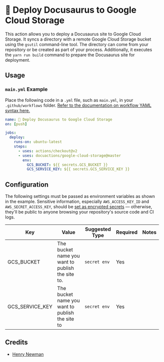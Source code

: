 # 🦖 Deploy Docusaurus to Google Cloud Storage
This action allows you to deploy a Docusaurus site to Google Cloud Storage. It syncs a directory with a remote Google Cloud Storage bucket using the `gsutil` command-line tool. The directory can come from your repository or be created as part of your process. Additionally, it executes the `yarn run build` command to prepare the Docusaurus site for deployment.

## Usage

### `main.yml` Example

Place the following code in a `.yml` file, such as `main.yml`, in your `.github/workflows` folder. [Refer to the documentation on workflow YAML syntax here.](https://help.github.com/en/articles/workflow-syntax-for-github-actions)

```yaml
name: 🦕 Deploy Docusaurus to Google Cloud Storage
on: [push]

jobs:
  deploy:
    runs-on: ubuntu-latest
    steps:
      - uses: actions/checkout@v2
      - uses: docuactions/google-cloud-storage@master
        env:
          GCS_BUCKET: ${{ secrets.GCS_BUCKET }}
          GCS_SERVICE_KEY: ${{ secrets.GCS_SERVICE_KEY }}
```

## Configuration

The following settings must be passed as environment variables as shown in the example. Sensitive information, especially `AWS_ACCESS_KEY_ID` and `AWS_SECRET_ACCESS_KEY`, should be [set as encrypted secrets](https://help.github.com/en/articles/virtual-environments-for-github-actions#creating-and-using-secrets-encrypted-variables) — otherwise, they'll be public to anyone browsing your repository's source code and CI logs.

| Key             | Value                                            | Suggested Type | Required | Notes |
|-----------------|--------------------------------------------------|----------------|----------|-------|
| GCS_BUCKET      | The bucket name you want to publish the site to. | `secret env`   | Yes      |       |
| GCS_SERVICE_KEY | The bucket name you want to publish the site to  | `secret env`   | Yes      |       |

## Credits
* [Henry Newman](https://github.com/henrynewman)